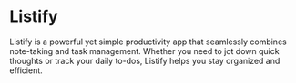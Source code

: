 # Listify
Listify is a powerful yet simple productivity app that seamlessly combines note-taking and task management. Whether you need to jot down quick thoughts or track your daily to-dos, Listify helps you stay organized and efficient.
